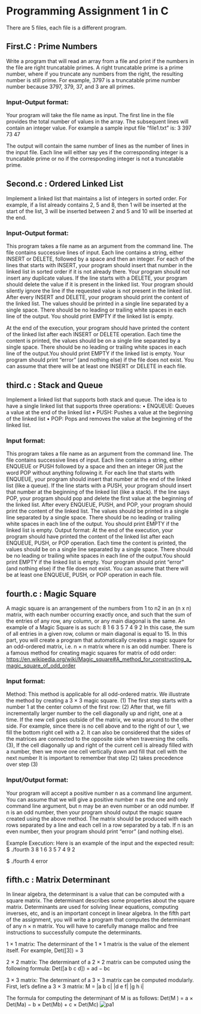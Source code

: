 # Programming Assignment 1 in C
There are 5 files, each file is a different program.

## First.C : Prime Numbers
Write a program that will read an array from a file and print if the numbers in the file are right truncatable primes. A right truncatable prime is a prime number, where if you truncate any numbers from the right, the resulting number is still prime. For example, 3797 is a truncatable prime number number because 3797, 379, 37, and 3 are all primes.

### Input-Output format: 
Your program will take the file name as input. The first line in the file provides the total number of values in the array. The subsequent lines will contain an integer value. For example a sample input file “file1.txt” is:
3
397
73
47

The output will contain the same number of lines as the number of lines in the input file. Each line
will either say yes if the corresponding integer is a truncatable prime or no if the corresponding
integer is not a truncatable prime.

## Second.c : Ordered Linked List
Implement a linked list that maintains a list of integers in sorted order.
For example, if a list already contains 2, 5 and 8, then 1 will be inserted at the start of the list, 3 will be inserted between 2 and 5 and 10 will be inserted at the end.

### Input-Output format: 
This program takes a file name as an argument from the command line. The file
contains successive lines of input. Each line contains a string, either INSERT or DELETE, followed by a space and then an integer. For each of the lines that starts with INSERT, your program should insert that number in the linked list in sorted order if it is not already there. Your program should not insert any duplicate values. If the line starts with a DELETE, your program should delete the value if it is present in the linked list. Your program should silently ignore the line if the requested value is not present in the linked list. After every INSERT and DELETE, your program should print the content of the linked list. The values should be printed in a single line separated by a single space. There should be no leading or trailing white spaces in each line of the output. You should print EMPTY if the linked list is empty.

At the end of the execution, your program should have printed the content of the linked list after each INSERT or DELETE operation. Each time the content is printed, the values should be on a single line separated by a single space. There should be no leading or trailing white spaces in each line of the output.You should print EMPTY if the linked list is empty. Your program should print “error” (and nothing else) if the file does not exist. You can assume that there will be at least one INSERT or DELETE in each file.


## third.c : Stack and Queue
Implement a linked list that supports both stack and queue. The idea is to have a single linked list that supports three operations:
• ENQUEUE: Queues a value at the end of the linked list
• PUSH: Pushes a value at the beginning of the linked list
• POP: Pops and removes the value at the beginning of the linked list.

### Input format: 
This program takes a file name as an argument from the command line. The file contains successive lines of input. Each line contains a string, either ENQUEUE or PUSH followed by a space and then an integer OR just the word POP without anything following it. For each line that starts with ENQUEUE, your program should insert that number at the end of the linked list (like a queue). If the line starts with a PUSH, your program should insert that number at the beginning of the linked list (like a stack). If the line says POP, your program should pop and delete the first value at the beginning of the linked list. After every ENQUEUE, PUSH, and POP, your program should print the content of the linked list. The values should be printed in a single line separated by a single space. There should be no leading or trailing white spaces in each line of the output. You should print EMPTY if the linked list is empty. Output format: At the end of the execution, your program should have printed the content of the linked list after each ENQUEUE, PUSH, or POP operation. Each time the content is printed, the values should be on a single line separated by a single space. There should be no leading or trailing white spaces in each line of the output.You should print EMPTY if the linked list is empty. Your program should print “error” (and nothing else) if the file does not exist. You can assume that there will be at least one ENQUEUE, PUSH, or POP operation in each file.

## fourth.c : Magic Square
A magic square is an arrangement of the numbers from 1 to n2 in an (n x n) matrix, with each number occurring exactly once, and such that the sum of the entries of any row, any column, or any main diagonal is the same.
An example of a Magic Square is as such:
8 1 6
3 5 7
4 9 2
In this case, the sum of all entries in a given row, column or main diagonal is equal to 15. In this part, you will create a program that automatically creates a magic square for an odd-ordered matrix, i.e. n × n matrix where n is an odd number. There is a famous method for creating magic squares for matrix of odd order: https://en.wikipedia.org/wiki/Magic_square#A_method_for_constructing_a_magic_square_of_odd_order

### Input format: 
Method: This method is applicable for all odd-ordered matrix. We illustrate the method by creating a 3 × 3 magic square.
(1) The first step starts with a number 1 at the center column of the first row:
(2) After that, we fill incrementally larger number to the cell diagonally up and right, one at a time. If the new cell goes outside of the matrix, we wrap around to the other side. For example, since there is no cell above and to the right of our 1, we fill the bottom right cell with a 2. It can also be considered that the sides of the matrices are connected to the opposite side when traversing the cells.
(3), If the cell diagonally up and right of the current cell is already filled with a number, then we move one cell vertically down and fill that cell with the next number
It is important to remember that step (2) takes precedence over step (3)
### Input/Output format:
Your program will accept a positive number n as a command line argument. You can assume that we will give a positive number n as the one and only command line argument, but n may be an even number or an odd number. If n is an odd number, then your program should output the magic square created using the above method. The matrix should be produced with each rows separated by a line and each cell in a row
separated by a tab. If n is an even number, then your program should print “error” (and nothing else).

Example Execution:
Here is an example of the input and the expected result:
$ ./fourth 3
8 1 6
3 5 7
4 9 2

$ ./fourth 4
error

## fifth.c : Matrix Determinant
In linear algebra, the determinant is a value that can be computed with a square matrix. The determinant describes some properties about the square matrix. Determinants are used for solving linear equations, computing inverses, etc, and is an important concept in linear algebra. In the fifth part of the assignment, you will write a program that computes the determinant of any n × n matrix. You will have to carefully manage malloc and free instructions to successfully compute the determinants.

1 × 1 matrix: The determinant of the 1 × 1 matrix is the value of the element itself. For example,
Det([3]) = 3

2 × 2 matrix: The determinant of a 2 × 2 matrix can be computed using the following formula:
Det([a b c d]) = ad − bc

3 × 3 matrix: The determinant of a 3 × 3 matrix can be computed modularly. First, let’s define a 3 × 3 matrix:
M =
|a b c|
|d e f|
|g h i|

The formula for computing the determinant of M is as follows:
Det(M ) = a × Det(Ma) − b × Det(Mb) + c × Det(Mc)
![pa1](https://github.com/ktalla/PA1/assets/70788915/d44fc146-b921-4b4f-b153-b221217074e5)
